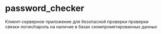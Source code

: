 # password_checker
Клиент-серверное приложение для безопасной проверки проверки связки логин/пароль на наличие в базах скомпрометированных данных
